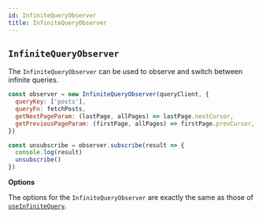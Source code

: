 ```yaml
---
id: InfiniteQueryObserver
title: InfiniteQueryObserver
---
```


## `InfiniteQueryObserver`

The `InfiniteQueryObserver` can be used to observe and switch between infinite queries.

```js
const observer = new InfiniteQueryObserver(queryClient, {
  queryKey: ['posts'],
  queryFn: fetchPosts,
  getNextPageParam: (lastPage, allPages) => lastPage.nextCursor,
  getPreviousPageParam: (firstPage, allPages) => firstPage.prevCursor,
})

const unsubscribe = observer.subscribe(result => {
  console.log(result)
  unsubscribe()
})
```

**Options**

The options for the `InfiniteQueryObserver` are exactly the same as those of [`useInfiniteQuery`](/query/v4/docs/reference/useInfiniteQuery).
